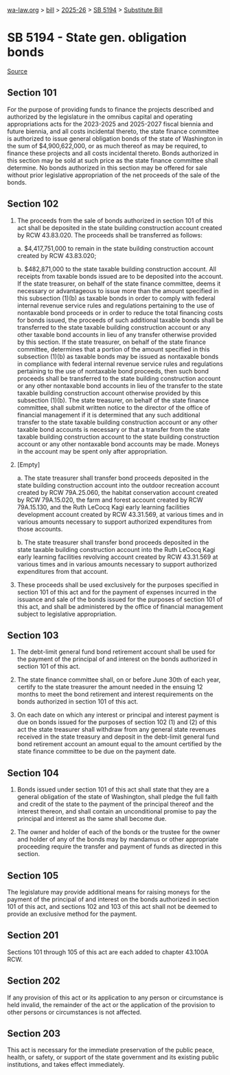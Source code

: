 [wa-law.org](/) > [bill](/bill/) > [2025-26](/bill/2025-26/) > [SB 5194](/bill/2025-26/sb/5194/) > [Substitute Bill](/bill/2025-26/sb/5194/S/)

# SB 5194 - State gen. obligation bonds

[Source](http://lawfilesext.leg.wa.gov/biennium/2025-26/Pdf/Bills/Senate%20Bills/5194-S.pdf)

## Section 101
For the purpose of providing funds to finance the projects described and authorized by the legislature in the omnibus capital and operating appropriations acts for the 2023-2025 and 2025-2027 fiscal biennia and future biennia, and all costs incidental thereto, the state finance committee is authorized to issue general obligation bonds of the state of Washington in the sum of $4,900,622,000, or as much thereof as may be required, to finance these projects and all costs incidental thereto. Bonds authorized in this section may be sold at such price as the state finance committee shall determine. No bonds authorized in this section may be offered for sale without prior legislative appropriation of the net proceeds of the sale of the bonds.

## Section 102
1. The proceeds from the sale of bonds authorized in section 101 of this act shall be deposited in the state building construction account created by RCW 43.83.020. The proceeds shall be transferred as follows:

    a. $4,417,751,000 to remain in the state building construction account created by RCW 43.83.020;

    b. $482,871,000 to the state taxable building construction account. All receipts from taxable bonds issued are to be deposited into the account. If the state treasurer, on behalf of the state finance committee, deems it necessary or advantageous to issue more than the amount specified in this subsection (1)(b) as taxable bonds in order to comply with federal internal revenue service rules and regulations pertaining to the use of nontaxable bond proceeds or in order to reduce the total financing costs for bonds issued, the proceeds of such additional taxable bonds shall be transferred to the state taxable building construction account or any other taxable bond accounts in lieu of any transfer otherwise provided by this section. If the state treasurer, on behalf of the state finance committee, determines that a portion of the amount specified in this subsection (1)(b) as taxable bonds may be issued as nontaxable bonds in compliance with federal internal revenue service rules and regulations pertaining to the use of nontaxable bond proceeds, then such bond proceeds shall be transferred to the state building construction account or any other nontaxable bond accounts in lieu of the transfer to the state taxable building construction account otherwise provided by this subsection (1)(b). The state treasurer, on behalf of the state finance committee, shall submit written notice to the director of the office of financial management if it is determined that any such additional transfer to the state taxable building construction account or any other taxable bond accounts is necessary or that a transfer from the state taxable building construction account to the state building construction account or any other nontaxable bond accounts may be made. Moneys in the account may be spent only after appropriation.

2. [Empty]

    a. The state treasurer shall transfer bond proceeds deposited in the state building construction account into the outdoor recreation account created by RCW 79A.25.060, the habitat conservation account created by RCW 79A.15.020, the farm and forest account created by RCW 79A.15.130, and the Ruth LeCocq Kagi early learning facilities development account created by RCW 43.31.569, at various times and in various amounts necessary to support authorized expenditures from those accounts.

    b. The state treasurer shall transfer bond proceeds deposited in the state taxable building construction account into the Ruth LeCocq Kagi early learning facilities revolving account created by RCW 43.31.569 at various times and in various amounts necessary to support authorized expenditures from that account.

3. These proceeds shall be used exclusively for the purposes specified in section 101 of this act and for the payment of expenses incurred in the issuance and sale of the bonds issued for the purposes of section 101 of this act, and shall be administered by the office of financial management subject to legislative appropriation.

## Section 103
1. The debt-limit general fund bond retirement account shall be used for the payment of the principal of and interest on the bonds authorized in section 101 of this act.

2. The state finance committee shall, on or before June 30th of each year, certify to the state treasurer the amount needed in the ensuing 12 months to meet the bond retirement and interest requirements on the bonds authorized in section 101 of this act.

3. On each date on which any interest or principal and interest payment is due on bonds issued for the purposes of section 102 (1) and (2) of this act the state treasurer shall withdraw from any general state revenues received in the state treasury and deposit in the debt-limit general fund bond retirement account an amount equal to the amount certified by the state finance committee to be due on the payment date.

## Section 104
1. Bonds issued under section 101 of this act shall state that they are a general obligation of the state of Washington, shall pledge the full faith and credit of the state to the payment of the principal thereof and the interest thereon, and shall contain an unconditional promise to pay the principal and interest as the same shall become due.

2. The owner and holder of each of the bonds or the trustee for the owner and holder of any of the bonds may by mandamus or other appropriate proceeding require the transfer and payment of funds as directed in this section.

## Section 105
The legislature may provide additional means for raising moneys for the payment of the principal of and interest on the bonds authorized in section 101 of this act, and sections 102 and 103 of this act shall not be deemed to provide an exclusive method for the payment.

## Section 201
Sections 101 through 105 of this act are each added to chapter 43.100A RCW.

## Section 202
If any provision of this act or its application to any person or circumstance is held invalid, the remainder of the act or the application of the provision to other persons or circumstances is not affected.

## Section 203
This act is necessary for the immediate preservation of the public peace, health, or safety, or support of the state government and its existing public institutions, and takes effect immediately.
